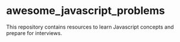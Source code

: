 # awesome_javascript_problems

This repository contains resources to learn Javascript concepts and prepare for interviews.
